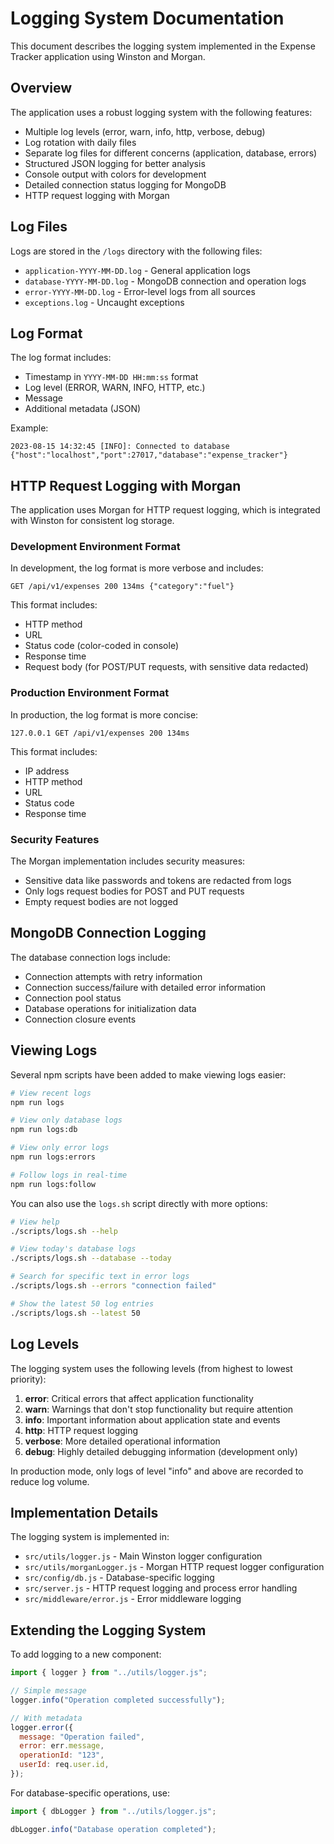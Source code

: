 # Logging System Documentation

This document describes the logging system implemented in the Expense Tracker application using Winston and Morgan.

## Overview

The application uses a robust logging system with the following features:

- Multiple log levels (error, warn, info, http, verbose, debug)
- Log rotation with daily files
- Separate log files for different concerns (application, database, errors)
- Structured JSON logging for better analysis
- Console output with colors for development
- Detailed connection status logging for MongoDB
- HTTP request logging with Morgan

## Log Files

Logs are stored in the `/logs` directory with the following files:

- `application-YYYY-MM-DD.log` - General application logs
- `database-YYYY-MM-DD.log` - MongoDB connection and operation logs
- `error-YYYY-MM-DD.log` - Error-level logs from all sources
- `exceptions.log` - Uncaught exceptions

## Log Format

The log format includes:

- Timestamp in `YYYY-MM-DD HH:mm:ss` format
- Log level (ERROR, WARN, INFO, HTTP, etc.)
- Message
- Additional metadata (JSON)

Example:

```
2023-08-15 14:32:45 [INFO]: Connected to database {"host":"localhost","port":27017,"database":"expense_tracker"}
```

## HTTP Request Logging with Morgan

The application uses Morgan for HTTP request logging, which is integrated with Winston for consistent log storage.

### Development Environment Format

In development, the log format is more verbose and includes:

```
GET /api/v1/expenses 200 134ms {"category":"fuel"}
```

This format includes:

- HTTP method
- URL
- Status code (color-coded in console)
- Response time
- Request body (for POST/PUT requests, with sensitive data redacted)

### Production Environment Format

In production, the log format is more concise:

```
127.0.0.1 GET /api/v1/expenses 200 134ms
```

This format includes:

- IP address
- HTTP method
- URL
- Status code
- Response time

### Security Features

The Morgan implementation includes security measures:

- Sensitive data like passwords and tokens are redacted from logs
- Only logs request bodies for POST and PUT requests
- Empty request bodies are not logged

## MongoDB Connection Logging

The database connection logs include:

- Connection attempts with retry information
- Connection success/failure with detailed error information
- Connection pool status
- Database operations for initialization data
- Connection closure events

## Viewing Logs

Several npm scripts have been added to make viewing logs easier:

```bash
# View recent logs
npm run logs

# View only database logs
npm run logs:db

# View only error logs
npm run logs:errors

# Follow logs in real-time
npm run logs:follow
```

You can also use the `logs.sh` script directly with more options:

```bash
# View help
./scripts/logs.sh --help

# View today's database logs
./scripts/logs.sh --database --today

# Search for specific text in error logs
./scripts/logs.sh --errors "connection failed"

# Show the latest 50 log entries
./scripts/logs.sh --latest 50
```

## Log Levels

The logging system uses the following levels (from highest to lowest priority):

1. **error**: Critical errors that affect application functionality
2. **warn**: Warnings that don't stop functionality but require attention
3. **info**: Important information about application state and events
4. **http**: HTTP request logging
5. **verbose**: More detailed operational information
6. **debug**: Highly detailed debugging information (development only)

In production mode, only logs of level "info" and above are recorded to reduce log volume.

## Implementation Details

The logging system is implemented in:

- `src/utils/logger.js` - Main Winston logger configuration
- `src/utils/morganLogger.js` - Morgan HTTP request logger configuration
- `src/config/db.js` - Database-specific logging
- `src/server.js` - HTTP request logging and process error handling
- `src/middleware/error.js` - Error middleware logging

## Extending the Logging System

To add logging to a new component:

```javascript
import { logger } from "../utils/logger.js";

// Simple message
logger.info("Operation completed successfully");

// With metadata
logger.error({
  message: "Operation failed",
  error: err.message,
  operationId: "123",
  userId: req.user.id,
});
```

For database-specific operations, use:

```javascript
import { dbLogger } from "../utils/logger.js";

dbLogger.info("Database operation completed");
```
